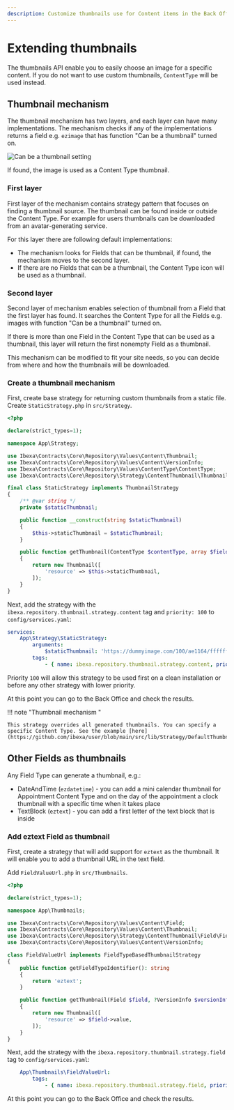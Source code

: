 ```yaml
---
description: Customize thumbnails use for Content items in the Back Office.
---
```


# Extending thumbnails

The thumbnails API enable you to easily choose an image for a specific content.
If you do not want to use custom thumbnails, `ContentType` will be used instead.

## Thumbnail mechanism 

The thumbnail mechanism has two layers, and each layer can have many implementations.
The mechanism checks if any of the implementations returns a field e.g. `ezimage` that has function "Can be a thumbnail" turned on.

![Can be a thumbnail setting](extending_thumbnail_can_be.png)

If found, the image is used as a Content Type thumbnail.

### First layer

First layer of the mechanism contains strategy pattern that focuses on finding a thumbnail source.
The thumbnail can be found inside or outside the Content Type.
For example for users thumbnails can be downloaded from an avatar-generating service.

For this layer there are following default implementations:

- The mechanism looks for Fields that can be thumbnail, if found, the mechanism moves to the second layer.
- If there are no Fields that can be a thumbnail, the Content Type icon will be used as a thumbnail.

### Second layer

Second layer of mechanism enables selection of thumbnail from a Field that the first layer has found. 
It searches the Content Type for all the Fields e.g. images with function "Can be a thumbnail" turned on.

If there is more than one Field in the Content Type that can be used as a thumbnail, this layer will return the first nonempty Field as a thumbnail.

This mechanism can be modified to fit your site needs, so you can decide from where and how the thumbnails will be downloaded.

### Create a thumbnail mechanism 

First, create base strategy for returning custom thumbnails from a static file.
Create `StaticStrategy.php` in `src/Strategy`.

```php
<?php

declare(strict_types=1);

namespace App\Strategy;

use Ibexa\Contracts\Core\Repository\Values\Content\Thumbnail;
use Ibexa\Contracts\Core\Repository\Values\Content\VersionInfo;
use Ibexa\Contracts\Core\Repository\Values\ContentType\ContentType;
use Ibexa\Contracts\Core\Repository\Strategy\ContentThumbnail\ThumbnailStrategy;

final class StaticStrategy implements ThumbnailStrategy
{
    /** @var string */
    private $staticThumbnail;

    public function __construct(string $staticThumbnail)
    {
        $this->staticThumbnail = $staticThumbnail;
    }

    public function getThumbnail(ContentType $contentType, array $fields, ?VersionInfo $versionInfo = null): ?Thumbnail
    {
        return new Thumbnail([
            'resource' => $this->staticThumbnail,
        ]);
    }
}
```

Next, add the strategy with the `ibexa.repository.thumbnail.strategy.content` tag and `priority: 100` to `config/services.yaml`:
 
```yaml
services:
    App\Strategy\StaticStrategy:
        arguments:
            $staticThumbnail: 'https://dummyimage.com/100/ae1164/ffffff.jpg&text=Ibexa'
        tags:
            - { name: ibexa.repository.thumbnail.strategy.content, priority: 100 }
```

Priority `100` will allow this strategy to be used first on a clean installation or before any other strategy with lower priority.

At this point you can go to the Back Office and check the results.

!!! note "Thumbnail mechanism "

    This strategy overrides all generated thumbnails. You can specify a specific Content Type. See the example [here](https://github.com/ibexa/user/blob/main/src/lib/Strategy/DefaultThumbnailStrategy.php)


## Other Fields as thumbnails

Any Field Type can generate a thumbnail, e.g.:

- DateAndTime (`ezdatetime`) - you can add a mini calendar thumbnail for Appointment Content Type and on the day of the appointment a clock thumbnail with a specific time when it takes place
- TextBlock (`eztext`) -  you can add a first letter of the text block that is inside

### Add eztext Field as thumbnail

First, create a strategy that will add support for `eztext` as the thumbnail.
It will enable you to add a thumbnail URL in the text field.

Add `FieldValueUrl.php` in `src/Thumbnails`.

```php
<?php

declare(strict_types=1);

namespace App\Thumbnails;

use Ibexa\Contracts\Core\Repository\Values\Content\Field;
use Ibexa\Contracts\Core\Repository\Values\Content\Thumbnail;
use Ibexa\Contracts\Core\Repository\Strategy\ContentThumbnail\Field\FieldTypeBasedThumbnailStrategy;
use Ibexa\Contracts\Core\Repository\Values\Content\VersionInfo;

class FieldValueUrl implements FieldTypeBasedThumbnailStrategy
{
    public function getFieldTypeIdentifier(): string
    {
        return 'eztext';
    }

    public function getThumbnail(Field $field, ?VersionInfo $versionInfo = null): ?Thumbnail
    {
        return new Thumbnail([
            'resource' => $field->value,
        ]);
    }
}
```

Next, add the strategy with the `ibexa.repository.thumbnail.strategy.field` tag to `config/services.yaml`:

```yaml
    App\Thumbnails\FieldValueUrl:
        tags:
            - { name: ibexa.repository.thumbnail.strategy.field, priority: 100 }
```
 
At this point you can go to the Back Office and check the results.
